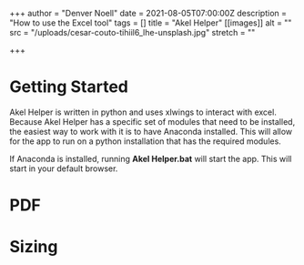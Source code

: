 +++
author = "Denver Noell"
date = 2021-08-05T07:00:00Z
description = "How to use the Excel tool"
tags = []
title = "Akel Helper"
[[images]]
alt = ""
src = "/uploads/cesar-couto-tihiil6_lhe-unsplash.jpg"
stretch = ""

+++
# Getting Started

Akel Helper is written in python and uses xlwings to interact with excel. Because Akel Helper has a specific set of modules that need to be installed, the easiest way to work with it is to have Anaconda installed. This will allow for the app to run on a python installation that has the required modules.

If Anaconda is installed, running **Akel Helper.bat** will start the app. This will start in your default browser.

# PDF

# Sizing